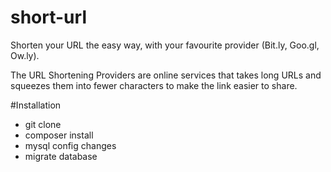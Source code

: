 # short-url
Shorten your URL the easy way, with your favourite provider (Bit.ly, Goo.gl, Ow.ly).

The URL Shortening Providers are online services that takes long URLs and squeezes them into fewer characters to make the link easier to share.

#Installation
* git clone
* composer install
* mysql config changes
* migrate database
